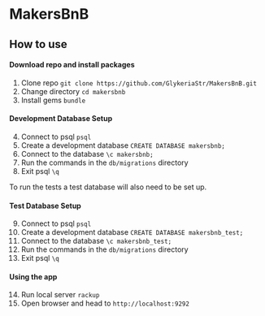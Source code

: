 # MakersBnB

## How to use ##

#### Download repo and install packages

1. Clone repo `git clone https://github.com/GlykeriaStr/MakersBnB.git`
2. Change directory `cd makersbnb`
3. Install gems `bundle`

#### Development Database Setup

4. Connect to psql `psql`
5. Create a development database `CREATE DATABASE makersbnb;`
6. Connect to the database `\c makersbnb;`
7. Run the commands in the `db/migrations` directory
8. Exit psql `\q`

To run the tests a test database will also need to be set up.

#### Test Database Setup

9. Connect to psql `psql`
10. Create a development database `CREATE DATABASE makersbnb_test;`
11. Connect to the database `\c makersbnb_test;`
12. Run the commands in the `db/migrations` directory
13. Exit psql `\q`

#### Using the app

14. Run local server `rackup`
15. Open browser and head to `http://localhost:9292`
